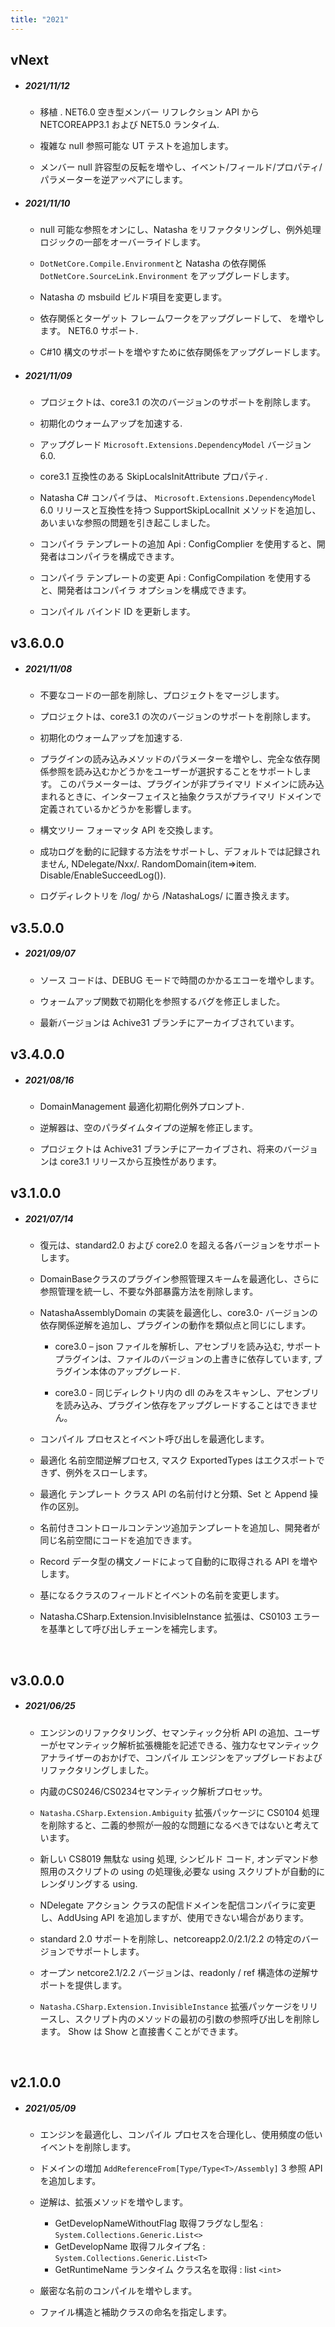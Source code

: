 ```yaml
---
title: "2021"
---  
```


## vNext

 - ##### 2021/11/12

   - 移植 . NET6.0 空き型メンバー リフレクション API から NETCOREAPP3.1 および NET5.0 ランタイム.

   - 複雑な null 参照可能な UT テストを追加します。

   - メンバー null 許容型の反転を増やし、イベント/フィールド/プロパティ/パラメーターを逆アッペアにします。

 - ##### 2021/11/10

   - null 可能な参照をオンにし、Natasha をリファクタリングし、例外処理ロジックの一部をオーバーライドします。

   - `DotNetCore.Compile.Environment`と Natasha の依存関係 `DotNetCore.SourceLink.Environment` をアップグレードします。

   - Natasha の msbuild ビルド項目を変更します。

   - 依存関係とターゲット フレームワークをアップグレードして、 を増やします。 NET6.0 サポート.

   - C#10 構文のサポートを増やすために依存関係をアップグレードします。

 - ##### 2021/11/09

   - プロジェクトは、core3.1 の次のバージョンのサポートを削除します。

   - 初期化のウォームアップを加速する.

   - アップグレード `Microsoft.Extensions.DependencyModel` バージョン 6.0.

   - core3.1 互換性のある SkipLocalsInitAttribute プロパティ.

   - Natasha C# コンパイラは、 `Microsoft.Extensions.DependencyModel` 6.0 リリースと互換性を持つ SupportSkipLocalInit メソッドを追加し、あいまいな参照の問題を引き起こしました。

   - コンパイラ テンプレートの追加 Api : ConfigComplier を使用すると、開発者はコンパイラを構成できます。

   - コンパイラ テンプレートの変更 Api : ConfigCompilation を使用すると、開発者はコンパイラ オプションを構成できます。

   - コンパイル バインド ID を更新します。

## v3.6.0.0

 - ##### 2021/11/08

   - 不要なコードの一部を削除し、プロジェクトをマージします。

   - プロジェクトは、core3.1 の次のバージョンのサポートを削除します。

   - 初期化のウォームアップを加速する.

   - プラグインの読み込みメソッドのパラメーターを増やし、完全な依存関係参照を読み込むかどうかをユーザーが選択することをサポートします。 このパラメーターは、プラグインが非プライマリ ドメインに読み込まれるときに、インターフェイスと抽象クラスがプライマリ ドメインで定義されているかどうかを影響します。

   - 構文ツリー フォーマッタ API を交換します。

   - 成功ログを動的に記録する方法をサポートし、デフォルトでは記録されません, NDelegate/Nxx/. RandomDomain(item=>item. Disable/EnableSucceedLog()).

   - ログディレクトリを /log/ から /NatashaLogs/ に置き換えます。

## v3.5.0.0

 - ##### 2021/09/07

   - ソース コードは、DEBUG モードで時間のかかるエコーを増やします。

   - ウォームアップ関数で初期化を参照するバグを修正しました。

   - 最新バージョンは Achive31 ブランチにアーカイブされています。

## v3.4.0.0

 - ##### 2021/08/16

   - DomainManagement 最適化初期化例外プロンプト.

   - 逆解器は、空のパラダイムタイプの逆解を修正します。

   - プロジェクトは Achive31 ブランチにアーカイブされ、将来のバージョンは core3.1 リリースから互換性があります。

## v3.1.0.0

 - ##### 2021/07/14

    - 復元は、standard2.0 および core2.0 を超える各バージョンをサポートします。

    - DomainBaseクラスのプラグイン参照管理スキームを最適化し、さらに参照管理を統一し、不要な外部暴露方法を削除します。

    - NatashaAssemblyDomain の実装を最適化し、core3.0- バージョンの依存関係逆解を追加し、プラグインの動作を類似点と同じにします。

      - core3.0 – json ファイルを解析し、アセンブリを読み込む, サポート プラグインは、ファイルのバージョンの上書きに依存しています, プラグイン本体のアップグレード.

      - core3.0 - 同じディレクトリ内の dll のみをスキャンし、アセンブリを読み込み、プラグイン依存をアップグレードすることはできません。

    - コンパイル プロセスとイベント呼び出しを最適化します。

    - 最適化 名前空間逆解プロセス, マスク ExportedTypes はエクスポートできず、例外をスローします。

    - 最適化 テンプレート クラス API の名前付けと分類、Set と Append 操作の区別。

    - 名前付きコントロールコンテンツ追加テンプレートを追加し、開発者が同じ名前空間にコードを追加できます。

    - Record データ型の構文ノードによって自動的に取得される API を増やします。

    - 基になるクラスのフィールドとイベントの名前を変更します。

    - Natasha.CSharp.Extension.InvisibleInstance 拡張は、CS0103 エラーを基準として呼び出しチェーンを補完します。

<br/>

## v3.0.0.0

- ##### 2021/06/25

  - エンジンのリファクタリング、セマンティック分析 API の追加、ユーザーがセマンティック解析拡張機能を記述できる、強力なセマンティック アナライザーのおかげで、コンパイル エンジンをアップグレードおよびリファクタリングしました。

  - 内蔵のCS0246/CS0234セマンティック解析プロセッサ。

  - `Natasha.CSharp.Extension.Ambiguity` 拡張パッケージに CS0104 処理を削除すると、二義的参照が一般的な問題になるべきではないと考えています。

  - 新しい CS8019 無駄な using 処理, シンビルド コード, オンデマンド参照用のスクリプトの using の処理後,必要な using スクリプトが自動的にレンダリングする using.

  - NDelegate アクション クラスの配信ドメインを配信コンパイラに変更し、AddUsing API を追加しますが、使用できない場合があります。

  - standard 2.0 サポートを削除し、netcoreapp2.0/2.1/2.2 の特定のバージョンでサポートします。

  - オープン netcore2.1/2.2 バージョンは、readonly / ref 構造体の逆解サポートを提供します。

  - `Natasha.CSharp.Extension.InvisibleInstance` 拡張パッケージをリリースし、スクリプト内のメソッドの最初の引数の参照呼び出しを削除します。 Show は Show と直接書くことができます。

<br/>

## v2.1.0.0

- ##### 2021/05/09

  - エンジンを最適化し、コンパイル プロセスを合理化し、使用頻度の低いイベントを削除します。

  - ドメインの増加 `AddReferenceFrom[Type/Type<T>/Assembly]` 3 参照 API を追加します。

  - 逆解は、拡張メソッドを増やします。

    - GetDevelopNameWithoutFlag 取得フラグなし型名 : `System.Collections.Generic.List<>`
    - GetDevelopName 取得フルタイプ名 : `System.Collections.Generic.List<T>`
    - GetRuntimeName ランタイム クラス名を取得 : list `<int>`

  - 厳密な名前のコンパイルを増やします。

  - ファイル構造と補助クラスの命名を指定します。

 <br/>
